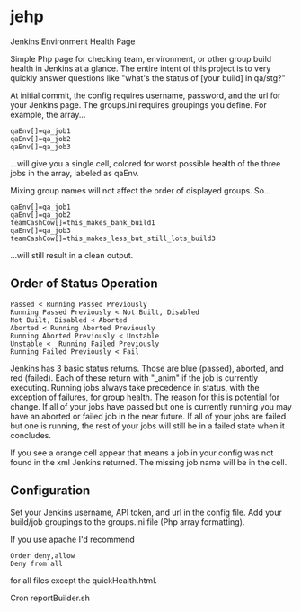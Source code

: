 jehp
====

Jenkins Environment Health Page

Simple Php page for checking team, environment, or other group build health in Jenkins at a glance.
The entire intent of this project is to very quickly answer questions like "what's the status of [your build] in qa/stg?"

At initial commit, the config requires username, password, and the url for your Jenkins page.
The groups.ini requires groupings you define. For example, the array...
```
qaEnv[]=qa_job1
qaEnv[]=qa_job2
qaEnv[]=qa_job3
```
...will give you a single cell, colored for worst possible health of the three jobs in the array, labeled as qaEnv.

Mixing group names will not affect the order of displayed groups. So...
```
qaEnv[]=qa_job1
qaEnv[]=qa_job2
teamCashCow[]=this_makes_bank_build1
qaEnv[]=qa_job3
teamCashCow[]=this_makes_less_but_still_lots_build3
```
...will still result in a clean output.

Order of Status Operation
-------------------------
```
Passed < Running Passed Previously
Running Passed Previously < Not Built, Disabled
Not Built, Disabled < Aborted
Aborted < Running Aborted Previously
Running Aborted Previously < Unstable
Unstable <  Running Failed Previously 
Running Failed Previously < Fail
```

Jenkins has 3 basic status returns. Those are blue (passed), aborted, and red (failed). Each of these return with "_anim" if the job is currently executing.
Running jobs always take precedence in status, with the exception of failures, for group health. The reason for this is potential for change. If all of your jobs have passed but one is currently running you may have an aborted or failed job in the near future. If all of your jobs are failed but one is running, the rest of your jobs will still be in a failed state when it concludes.

If you see a orange cell appear that means a job in your config was not found in the xml Jenkins returned. The missing job name will be in the cell.

Configuration
-------------
Set your Jenkins username, API token, and url in the config file.
Add your build/job groupings to the groups.ini file (Php array formatting).

If you use apache I'd recommend
```
Order deny,allow
Deny from all
```
for all files except the quickHealth.html.

Cron reportBuilder.sh


